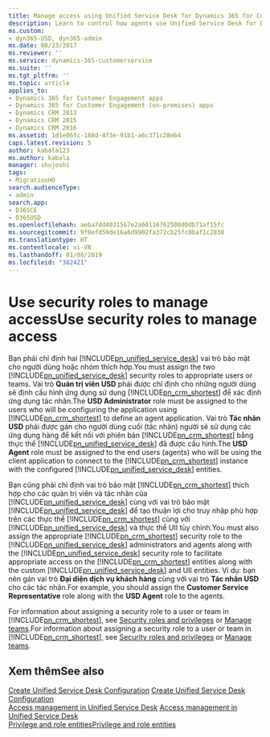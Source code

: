 ```yaml
---
title: Manage access using Unified Service Desk for Dynamics 365 for Customer Engagement security roles | MicrosoftDocs
description: Learn to control how agents use Unified Service Desk for Dynamics 365 for Customer Engagement by using security roles.
ms.custom:
- dyn365-USD, dyn365-admin
ms.date: 08/23/2017
ms.reviewer: ''
ms.service: dynamics-365-customerservice
ms.suite: ''
ms.tgt_pltfrm: ''
ms.topic: article
applies_to:
- Dynamics 365 for Customer Engagement apps
- Dynamics 365 for Customer Engagement (on-premises) apps
- Dynamics CRM 2013
- Dynamics CRM 2015
- Dynamics CRM 2016
ms.assetid: 1d1e06fc-188d-4f3e-91b1-a6c371c28eb4
caps.latest.revision: 5
author: kabala123
ms.author: kabala
manager: shujoshi
tags:
- MigrationHO
search.audienceType:
- admin
search.app:
- D365CE
- D365USD
ms.openlocfilehash: aeba7dd4031567e2a60116762508d0db71af15fc
ms.sourcegitcommit: 9f0efd59de16a6d9902fa372cb25fc0baf1c2838
ms.translationtype: HT
ms.contentlocale: vi-VN
ms.lasthandoff: 01/08/2019
ms.locfileid: "382421"
---
```

# <a name="use-security-roles-to-manage-access"></a><span data-ttu-id="01439-103">Use security roles to manage access</span><span class="sxs-lookup"><span data-stu-id="01439-103">Use security roles to manage access</span></span> 
<span data-ttu-id="01439-104">Bạn phải chỉ định hai [!INCLUDE[pn_unified_service_desk](../../includes/pn-unified-service-desk.md)] vai trò bảo mật cho người dùng hoặc nhóm thích hợp.</span><span class="sxs-lookup"><span data-stu-id="01439-104">You must assign the two [!INCLUDE[pn_unified_service_desk](../../includes/pn-unified-service-desk.md)] security roles to appropriate users or teams.</span></span> <span data-ttu-id="01439-105">Vai trò **Quản trị viên USD** phải được chỉ định cho những người dùng sẽ định cấu hình ứng dụng sử dụng [!INCLUDE[pn_crm_shortest](../../includes/pn-crm-shortest.md)] để xác định ứng dụng tác nhân.</span><span class="sxs-lookup"><span data-stu-id="01439-105">The **USD Administrator** role must be assigned to the users who will be configuring the application using [!INCLUDE[pn_crm_shortest](../../includes/pn-crm-shortest.md)] to define an agent application.</span></span> <span data-ttu-id="01439-106">Vai trò **Tác nhân USD** phải được gán cho người dùng cuối (tác nhân) người sẽ sử dụng các ứng dụng hàng để kết nối với phiên bản [!INCLUDE[pn_crm_shortest](../../includes/pn-crm-shortest.md)] bằng thực thể [!INCLUDE[pn_unified_service_desk](../../includes/pn-unified-service-desk.md)] đã được cấu hình.</span><span class="sxs-lookup"><span data-stu-id="01439-106">The **USD Agent** role must be assigned to the end users (agents) who will be using the client application to connect to the [!INCLUDE[pn_crm_shortest](../../includes/pn-crm-shortest.md)] instance with the configured [!INCLUDE[pn_unified_service_desk](../../includes/pn-unified-service-desk.md)] entities.</span></span>  
  
 <span data-ttu-id="01439-107">Bạn cũng phải chỉ định vai trò bảo mật [!INCLUDE[pn_crm_shortest](../../includes/pn-crm-shortest.md)] thích hợp cho các quản trị viên và tác nhân của [!INCLUDE[pn_unified_service_desk](../../includes/pn-unified-service-desk.md)] cùng với vai trò bảo mật [!INCLUDE[pn_unified_service_desk](../../includes/pn-unified-service-desk.md)] để tạo thuận lợi cho truy nhập phù hợp trên các thực thể [!INCLUDE[pn_crm_shortest](../../includes/pn-crm-shortest.md)] cùng với [!INCLUDE[pn_unified_service_desk](../../includes/pn-unified-service-desk.md)] và thực thể UII tùy chỉnh.</span><span class="sxs-lookup"><span data-stu-id="01439-107">You must also assign the appropriate [!INCLUDE[pn_crm_shortest](../../includes/pn-crm-shortest.md)] security role to the [!INCLUDE[pn_unified_service_desk](../../includes/pn-unified-service-desk.md)] administrators and agents along with the [!INCLUDE[pn_unified_service_desk](../../includes/pn-unified-service-desk.md)] security role to facilitate appropriate access on the [!INCLUDE[pn_crm_shortest](../../includes/pn-crm-shortest.md)] entities along with the custom [!INCLUDE[pn_unified_service_desk](../../includes/pn-unified-service-desk.md)] and UII entities.</span></span> <span data-ttu-id="01439-108">Ví dụ: bạn nên gán vai trò **Đại diện dịch vụ khách hàng** cùng với vai trò **Tác nhân USD** cho các tác nhân.</span><span class="sxs-lookup"><span data-stu-id="01439-108">For example, you should assign the **Customer Service Representative** role along with the **USD Agent** role to the agents.</span></span>  
  
 <span data-ttu-id="01439-109">For information about assigning a security role to a user or team in [!INCLUDE[pn_crm_shortest](../../includes/pn-crm-shortest.md)], see [Security roles and privileges](/dynamics365/customer-engagement/admin/security-roles-privileges) or [Manage teams](/dynamics365/customer-engagement/admin/manage-teams).</span><span class="sxs-lookup"><span data-stu-id="01439-109">For information about assigning a security role to a user or team in [!INCLUDE[pn_crm_shortest](../../includes/pn-crm-shortest.md)], see [Security roles and privileges](/dynamics365/customer-engagement/admin/security-roles-privileges) or [Manage teams](/dynamics365/customer-engagement/admin/manage-teams).</span></span>  
  
## <a name="see-also"></a><span data-ttu-id="01439-110">Xem thêm</span><span class="sxs-lookup"><span data-stu-id="01439-110">See also</span></span>  
 <span data-ttu-id="01439-111">[Create Unified Service Desk Configuration](../../unified-service-desk/admin/manage-access-using-unified-service-desk-configuration.md) </span><span class="sxs-lookup"><span data-stu-id="01439-111">[Create Unified Service Desk Configuration](../../unified-service-desk/admin/manage-access-using-unified-service-desk-configuration.md) </span></span>  
 <span data-ttu-id="01439-112">[Access management in Unified Service Desk](../../unified-service-desk/admin/security-unified-service-desk.md) </span><span class="sxs-lookup"><span data-stu-id="01439-112">[Access management in Unified Service Desk](../../unified-service-desk/admin/security-unified-service-desk.md) </span></span>  
 [<span data-ttu-id="01439-113">Privilege and role entities</span><span class="sxs-lookup"><span data-stu-id="01439-113">Privilege and role entities</span></span>](https://msdn.microsoft.com/library/gg328230.aspx)
